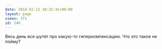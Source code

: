 ```yaml
---
date: 2018-02-12 10:32:41+00:00
layout: page
views: 371
id: 246
---
```


Весь день все шутят про какую-то гиперкомпенсацию. Что это такое не пойму?


